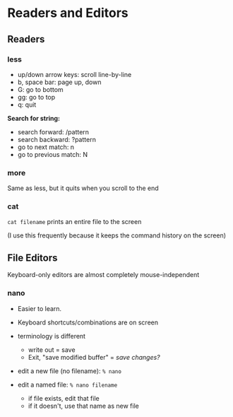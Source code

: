 # Readers and Editors 

## Readers 

### less
 - up/down arrow keys: scroll line-by-line
 - b, space bar: page up, down
 - G: go to bottom
 - gg: go to top
 - q: quit

**Search for string:**
 - search forward: /pattern
 - search backward: ?pattern
 - go to next match: n
 - go to previous match: N

### more

Same as less, but it quits when you scroll to the end

### cat

`cat filename` prints an entire file to the screen

(I use this frequently because it keeps the command history on the screen)

## File Editors

Keyboard-only editors are almost completely mouse-independent

### nano

 - Easier to learn.
 - Keyboard shortcuts/combinations are on screen
 - terminology is different
   - write out = save
   - Exit, "save modified buffer" = *save changes?*

 - edit a new file (no filename): `% nano`
 - edit a named file: `% nano filename`
   - if file exists, edit that file 
   - if it doesn't, use that name as new file 





